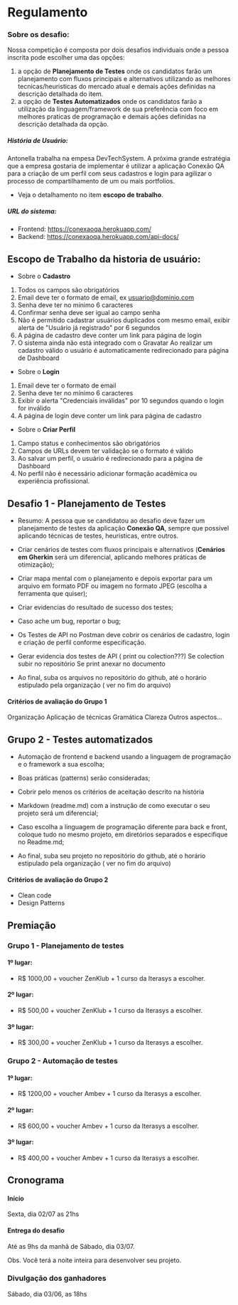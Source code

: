 # Regulamento

### Sobre os desafio:

Nossa competição é composta por dois desafios individuais onde a pessoa inscrita pode escolher uma das opções:
1. a opção de **Planejamento de Testes** onde os candidatos farão um planejamento com fluxos principais e alternativos utilizando as melhores tecnicas/heuristicas do mercado atual e demais ações definidas na descrição detalhada do item. 
2. a opção de **Testes Automatizados** onde os candidatos farão a utilização da linguagem/framework de sua preferência com foco em melhores praticas de programação e demais ações definidas na descrição detalhada da opção. 

##### História de Usuário:

Antonella trabalha na empesa DevTechSystem. A próxima grande estratégia que a empresa gostaria de implementar é utilizar a aplicação Conexão QA para a criação de um perfil com seus cadastros e login para agilizar o processo de compartilhamento de um ou mais portfolios.

- Veja o detalhamento no item **escopo de trabalho**.


##### URL do sistema:
- Frontend: https://conexaoqa.herokuapp.com/
- Backend: https://conexaoqa.herokuapp.com/api-docs/

## Escopo de Trabalho da historia de usuário:

- Sobre o **Cadastro**

1. Todos os campos são obrigatórios
2. Email deve ter o formato de email, ex usuario@dominio.com
3. Senha deve ter no mínimo 6 caracteres
4. Confirmar senha deve ser igual ao campo senha
5. Não é permitido cadastrar usuários duplicados com mesmo email, exibir alerta de "Usuário já registrado" por 6 segundos
6. A página de cadastro deve conter um link para página de login
7. O sistema ainda não está integrado com o Gravatar 
Ao realizar um cadastro válido o usuário é automaticamente redirecionado para página de Dashboard

- Sobre o **Login**
1. Email deve ter o formato de email
2. Senha deve ter no mínimo 6 caracteres
3. Exibir o alerta "Credenciais inválidas" por 10 segundos quando o login for inválido
4. A página de login deve conter um link para página de cadastro

- Sobre o **Criar Perfil**
1. Campo status e conhecimentos são obrigatórios
2. Campos de URLs devem ter validação se o formato é válido
3. Ao salvar um perfil, o usuário é redirecionado para a página de Dashboard
4. No perfil não é necessário adicionar formação acadêmica ou experiência profissional.

## Desafio 1 - Planejamento de Testes

- Resumo: A pessoa que se candidatou ao desafio deve fazer um planejamento de testes da aplicação **Conexão QA**, sempre que possível aplicando técnicas de testes, heuristicas, entre outros.

- Criar cenários de testes com fluxos principais e alternativos (**Cenários em Gherkin** será um diferencial, aplicando melhores práticas de otimização);

- Criar mapa mental com o planejamento e depois exportar para um arquivo em formato PDF ou imagem no formato JPEG (escolha a ferramenta que quiser);

- Criar evidencias do resultado de sucesso dos testes;

- Caso ache um bug, reportar o bug;

- Os Testes de API no Postman deve cobrir os cenários de cadastro, login e criação de perfil conforme especificação. 

- Gerar evidencia dos testes de API ( print ou colection???)
Se colection subir no repositório
Se print anexar no documento

- Ao final, suba os arquivos no repositório do github, até o horário estipulado pela organização ( ver no fim do arquivo) 

#### Critérios de avaliação do Grupo 1
Organização
Aplicaçào de técnicas 
Gramática
Clareza 
Outros aspectos...

## Grupo 2 - Testes automatizados

- Automação de frontend e backend usando a linguagem de programação e o framework a sua escolha;

- Boas práticas (patterns) serão consideradas;

- Cobrir pelo menos os critérios de aceitação descrito na história

- Markdown (readme.md) com a instrução de como executar o seu projeto será um diferencial;

- Caso escolha a linguagem de programação diferente para back e front, coloque tudo no mesmo projeto, em diretórios separados e especifique no Readme.md;

- Ao final, suba seu projeto no repositório do github, até o horário estipulado pela organização ( ver no fim do arquivo) 


#### Critérios de avaliação do Grupo 2

- Clean code
- Design Patterns 



## Premiação  

### Grupo 1 - Planejamento de testes
#### 1º lugar: 
- R$ 1000,00 + voucher ZenKlub + 1 curso da Iterasys a escolher.
#### 2º lugar: 
- R$ 500,00 + voucher ZenKlub + 1 curso da Iterasys a escolher.
#### 3º lugar: 
- R$ 300,00 + voucher ZenKlub + 1 curso da Iterasys a escolher.

### Grupo 2 - Automação de testes
#### 1º lugar:
- R$ 1200,00 + voucher Ambev  + 1 curso da Iterasys a escolher.
#### 2º lugar: 
- R$ 600,00 + voucher Ambev  + 1 curso da Iterasys a escolher.
#### 3º lugar: 
- R$ 400,00 + voucher Ambev  + 1 curso da Iterasys a escolher.

## Cronograma

#### Início
Sexta, dia 02/07 as 21hs

#### Entrega do desafio
Até as 9hs da manhã de Sábado, dia 03/07.

Obs. Você terá a noite inteira para desenvolver seu projeto. 

### Divulgação dos ganhadores
Sábado, dia 03/06, as 18hs







